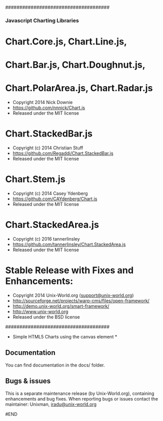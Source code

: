 #####################################

### Javascript Charting Libraries ###

# Chart.Core.js, Chart.Line.js,
# Chart.Bar.js, Chart.Doughnut.js,
# Chart.PolarArea.js, Chart.Radar.js
* Copyright 2014 Nick Downie
* https://github.com/nnnick/Chart.js
* Released under the MIT license

# Chart.StackedBar.js
* Copyright (c) 2014 Christian Stuff
* https://github.com/Regaddi/Chart.StackedBar.js
* Released under the MIT license

# Chart.Stem.js
* Copyright (c) 2014 Casey Ydenberg
* https://github.com/CAYdenberg/Chart.js
* Released under the MIT license

# Chart.StackedArea.js
* Copyright (c) 2016 tannerlinsley
* https://github.com/tannerlinsley/Chart.StackedArea.js
* Released under the MIT license

# Stable Release with Fixes and Enhancements:
* Copyright 2014 Unix-World.org (support@unix-world.org)
* http://sourceforge.net/projects/warp-cms/files/open-framework/
* http://demo.unix-world.org/smart-framework/
* http://www.unix-world.org
* Released under the BSD license

#####################################

* Simple HTML5 Charts using the canvas element *

## Documentation

You can find documentation in the docs/ folder.

## Bugs & issues

This is a separate maintenance release (by Unix-World.org), containing enhancements and bug fixes.
When reporting bugs or issues contact the maintainer: Unixman, iradu@unix-world.org

#END
